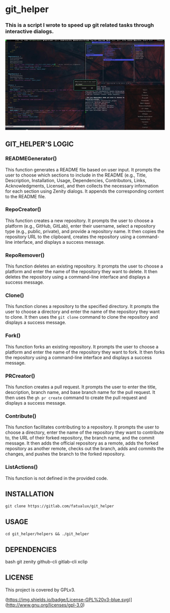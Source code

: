 # git_helper

### This is a script I wrote to speed up git related tasks through interactive dialogs.

[![Watch the video](media/demo.png)](media/demo.mp4)

## GIT_HELPER'S LOGIC

### READMEGenerator()

This function generates a README file based on user input. It prompts the user to choose which sections to include in the README (e.g., Title, Description, Installation, Usage, Dependencies, Contributors, Links, Acknowledgments, License), and then collects the necessary information for each section using Zenity dialogs. It appends the corresponding content to the README file.

### RepoCreator()

This function creates a new repository. It prompts the user to choose a platform (e.g., GitHub, GitLab), enter their username, select a repository type (e.g., public, private), and provide a repository name. It then copies the repository URL to the clipboard, creates the repository using a command-line interface, and displays a success message.

### RepoRemover()

This function deletes an existing repository. It prompts the user to choose a platform and enter the name of the repository they want to delete. It then deletes the repository using a command-line interface and displays a success message.

### Clone()

This function clones a repository to the specified directory. It prompts the user to choose a directory and enter the name of the repository they want to clone. It then uses the `git clone` command to clone the repository and displays a success message.

### Fork()

This function forks an existing repository. It prompts the user to choose a platform and enter the name of the repository they want to fork. It then forks the repository using a command-line interface and displays a success message.

### PRCreator()

This function creates a pull request. It prompts the user to enter the title, description, branch name, and base branch name for the pull request. It then uses the `gh pr create` command to create the pull request and displays a success message.

### Contribute()

This function facilitates contributing to a repository. It prompts the user to choose a directory, enter the name of the repository they want to contribute to, the URL of their forked repository, the branch name, and the commit message. It then adds the official repository as a remote, adds the forked repository as another remote, checks out the branch, adds and commits the changes, and pushes the branch to the forked repository.

### ListActions()

This function is not defined in the provided code.

## INSTALLATION

```
git clone https://gitlab.com/fatualux/git_helper
```

## USAGE

```
cd git_helper/helpers && ./git_helper
```

## DEPENDENCIES

bash git zenity github-cli gitlab-cli xclip

## LICENSE

This project is covered by GPLv3.

(https://img.shields.io/badge/License-GPL%20v3-blue.svg)](http://www.gnu.org/licenses/gpl-3.0)
